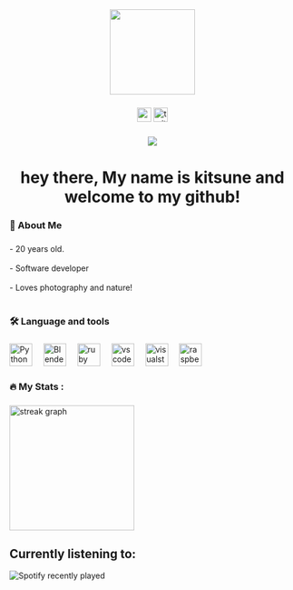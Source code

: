 <div align="center">
  <img height="150" src="https://cdn.yokaigroup.gg/albums/userpics/10001/3/f_o_x_by_aoiogataartist_dfxztdg-pre.jpg"  />
</div>

###

<div align="center">
  <img src="https://img.shields.io/static/v1?message=Youtube&logo=youtube&label=&color=FF0000&logoColor=white&labelColor=&style=for-the-badge" height="25" alt="youtube logo"/>
  <img src="https://img.shields.io/static/v1?message=Twitter&logo=twitter&label=&color=1DA1F2&logoColor=white&labelColor=&style=for-the-badge" height="25" alt="twitter logo"  />
</div>

###

<div align="center">
  <img src="https://visitor-badge.laobi.icu/badge?page_id=kitsune.kitsune&"  />
</div>

###

<h1 align="center">hey there, My name is kitsune and welcome to my github!</h1>

###

<h3 align="left">🦊  About Me</h3>

###

<p align="left">- 20 years old.<br><br>- Software developer<br><br>- Loves photography and nature! <br><br></p>

###

<h3 align="left">🛠 Language and tools</h3>

###

<div align="left">
  <img src="https://cdn.jsdelivr.net/gh/devicons/devicon/icons/python/python-plain.svg" height="40" alt="Python Logo"  />
  <img width="12" />
  <img src="https://cdn.jsdelivr.net/gh/devicons/devicon/icons/blender/blender-original.svg" height="40" alt="Blender logo"  />
  <img width="12" />
  <img src="https://cdn.jsdelivr.net/gh/devicons/devicon/icons/sqlite/sqlite-original.svg" height="40" alt="ruby logo"  />
  <img width="12" />
   <img src="https://cdn.jsdelivr.net/gh/devicons/devicon/icons/vscode/vscode-original.svg" height="40" alt="vscode logo"  />
  <img width="12" />
  <img src="https://cdn.jsdelivr.net/gh/devicons/devicon/icons/visualstudio/visualstudio-plain.svg" height="40" alt="visualstudio logo"  />
  <img width="12" />
  <img src="https://cdn.jsdelivr.net/gh/devicons/devicon/icons/raspberrypi/raspberrypi-original.svg" height="40" alt="raspberrypi logo"  />
  <img width="12" />
</div>

###

<h3 align="left">🔥   My Stats :</h3>

###

<div align="left">
  <img src="https://streak-stats.demolab.com?user=kitsune-san&locale=en&mode=daily&theme=dark&hide_border=false&border_radius=5&order=3" height="220" alt="streak graph"  />
</div>

##  Currently listening to:
<div align="left">
  <img src="https://spotify-recently-played-readme.vercel.app/api?count=5&user=li4dax88j3tc546e72igjany6" alt="Spotify recently played"  />
</div>
